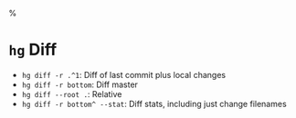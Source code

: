 %

# `hg` Diff

- `hg diff -r .^1`: Diff of last commit plus local changes
- `hg diff -r bottom`: Diff master
- `hg diff --root .`: Relative
- `hg diff -r bottom^ --stat`: Diff stats, including just change filenames
